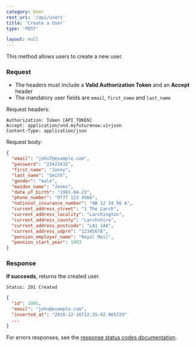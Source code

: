 ```yaml
---
category: User
rest_uri: '/api/users'
title: 'Create a User'
type: 'POST'

layout: null
---
```


This method allows users to create a new user.

### Request

* The headers must include a **Valid Authorization Token** and an **Accept** header
* The mandatory user fields are `email`, `first_name` and `last_name`

Request headers:

```
Authorization: Token [API_TOKEN]
Accept: application/vnd.myfuturenow.v1+json
Content-Type: application/json
```

Request body:

``` json
{
  "email": "john7@example.com",
  "password": "23423432",
  "first_name": "Jonny",
  "last_name": "Smith",
  "gender": "male",
  "maiden_name": "Jones",
  "date_of_birth": "1991-04-23",
  "phone_number": "0777 123 4566",
  "national_insurance_number": "AB 12 34 56 A",
  "current_address_street": "1 The Larch",
  "current_address_locality": "Larchington",
  "current_address_county": "Larchshire",
  "current_address_postcode": "LA1 1AA",
  "current_address_udprn": "12345678",
  "pension_employer_name": "Royal Mail",
  "pension_start_year": 1993
}
```

### Response

**If succeeds**, returns the created user.

```Status: 201 Created```

``` json
{
  "id": 1001,
  "email": "john@example.com",
  "inserted_at": "2016-12-16T12:35:42.965729"
  ...
}
```

For errors responses, see the [response status codes documentation](#response-status-codes).
